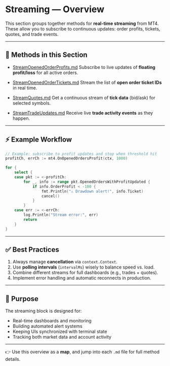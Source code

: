 # Streaming — Overview

This section groups together methods for **real-time streaming** from MT4.
These allow you to subscribe to continuous updates: order profits, tickets, quotes, and trade events.

---

## 📂 Methods in this Section

* [StreamOpenedOrderProfits.md](StreamOpenedOrderProfits.md)
  Subscribe to live updates of **floating profit/loss** for all active orders.

* [StreamOpenedOrderTickets.md](StreamOpenedOrderTickets.md)
  Stream the list of **open order ticket IDs** in real time.

* [StreamQuotes.md](StreamQuotes.md)
  Get a continuous stream of **tick data** (bid/ask) for selected symbols.

* [StreamTradeUpdates.md](StreamTradeUpdates.md)
  Receive live **trade activity events** as they happen.

---

## ⚡ Example Workflow

```go
// Example: subscribe to profit updates and stop when threshold hit
profitCh, errCh := mt4.OnOpenedOrdersProfit(ctx, 1000)

for {
    select {
    case pkt := <-profitCh:
        for _, info := range pkt.OpenedOrdersWithProfitUpdated {
            if info.OrderProfit < -100 {
                fmt.Println("⚠️ Drawdown alert!", info.Ticket)
                cancel()
            }
        }
    case err := <-errCh:
        log.Println("Stream error:", err)
        return
    }
}
```

---

## ✅ Best Practices

1. Always manage **cancellation** via `context.Context`.
2. Use **polling intervals** (`intervalMs`) wisely to balance speed vs. load.
3. Combine different streams for full dashboards (e.g., trades + quotes).
4. Implement error handling and automatic reconnects in production.

---

## 🎯 Purpose

The streaming block is designed for:

* Real-time dashboards and monitoring
* Building automated alert systems
* Keeping UIs synchronized with terminal state
* Tracking both market data and account activity

---

👉 Use this overview as a **map**, and jump into each `.md` file for full method details.
